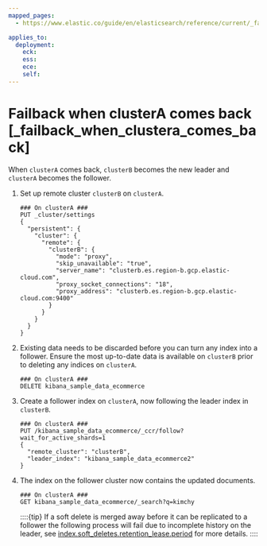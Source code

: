 ```yaml
---
mapped_pages:
  - https://www.elastic.co/guide/en/elasticsearch/reference/current/_failback_when_clustera_comes_back.html

applies_to:
  deployment:
    eck: 
    ess: 
    ece: 
    self: 
---
```


# Failback when clusterA comes back [_failback_when_clustera_comes_back]

When `clusterA` comes back, `clusterB` becomes the new leader and `clusterA` becomes the follower.

1. Set up remote cluster `clusterB` on `clusterA`.

    ```console
    ### On clusterA ###
    PUT _cluster/settings
    {
      "persistent": {
        "cluster": {
          "remote": {
            "clusterB": {
              "mode": "proxy",
              "skip_unavailable": "true",
              "server_name": "clusterb.es.region-b.gcp.elastic-cloud.com",
              "proxy_socket_connections": "18",
              "proxy_address": "clusterb.es.region-b.gcp.elastic-cloud.com:9400"
            }
          }
        }
      }
    }
    ```

2. Existing data needs to be discarded before you can turn any index into a follower. Ensure the most up-to-date data is available on `clusterB` prior to deleting any indices on `clusterA`.

    ```console
    ### On clusterA ###
    DELETE kibana_sample_data_ecommerce
    ```

3. Create a follower index on `clusterA`, now following the leader index in `clusterB`.

    ```console
    ### On clusterA ###
    PUT /kibana_sample_data_ecommerce/_ccr/follow?wait_for_active_shards=1
    {
      "remote_cluster": "clusterB",
      "leader_index": "kibana_sample_data_ecommerce2"
    }
    ```

4. The index on the follower cluster now contains the updated documents.

    ```console
    ### On clusterA ###
    GET kibana_sample_data_ecommerce/_search?q=kimchy
    ```

    ::::{tip} 
    If a soft delete is merged away before it can be replicated to a follower the following process will fail due to incomplete history on the leader, see [index.soft_deletes.retention_lease.period](asciidocalypse://docs/elasticsearch/docs/reference/elasticsearch/index-settings/index.md#ccr-index-soft-deletes-retention-period) for more details.
    ::::


